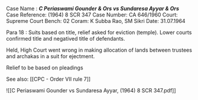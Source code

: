 Case Name : ***C Periaswami Gounder & Ors vs Sundaresa Ayyar & Ors***
Case Reference: (1964) 8 SCR 347
Case Number: CA 646/1960
Court: Supreme Court
Bench: 02
Coram: K Subba Rao, SM Sikri
Date: 31.07.1964

Para 18 : Suits based on title, relief asked for eviction (temple). Lower courts confirmed title and negatived title of defendants.

Held, High Court went wrong in making allocation of lands between trustees and archakas in a suit for ejectment. 

Relief to be based on pleadings


See also:
[[CPC - Order VII rule 7]] 

![[C Periaswami Gounder vs Sundaresa Ayyar, (1964) 8 SCR 347.pdf]]